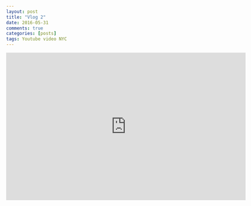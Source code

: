 ```yaml
---
layout: post
title: "Vlog 2"
date: 2016-05-31
comments: true
categories: [posts]
tags: Youtube video NYC
---
```

<div class="video-responsive">
<iframe width="650" height="400" src="https://www.youtube.com/embed/SPsUVxTofZc" frameborder="0" allowfullscreen></iframe>
</div>
